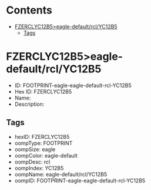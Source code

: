 



Contents
========

* [FZERCLYC12B5>eagle-default/rcl/YC12B5](#fzerclyc12b5eagle-defaultrclyc12b5)
	* [Tags](#tags)

# FZERCLYC12B5>eagle-default/rcl/YC12B5

- ID: FOOTPRINT-eagle-eagle-default-rcl-YC12B5
- Hex ID: FZERCLYC12B5
- Name: 
- Description: 

## Tags

- hexID: FZERCLYC12B5
- oompType: FOOTPRINT
- oompSize: eagle
- oompColor: eagle-default
- oompDesc: rcl
- oompIndex: YC12B5
- oompName: eagle-default/rcl/YC12B5
- oompID: FOOTPRINT-eagle-eagle-default-rcl-YC12B5
